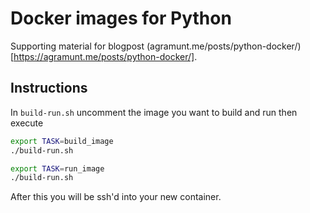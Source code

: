 # Docker images for Python

Supporting material for blogpost (agramunt.me/posts/python-docker/)[https://agramunt.me/posts/python-docker/].

## Instructions

In `build-run.sh` uncomment the image you want to build and run then execute

```bash
export TASK=build_image
./build-run.sh

export TASK=run_image
./build-run.sh
```

After this you will be ssh'd into your new container.